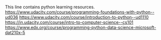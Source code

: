 This line contains python learning resources.
https://www.udacity.com/course/programming-foundations-with-python--ud036
https://www.udacity.com/course/introduction-to-python--ud1110
https://in.udacity.com/course/intro-to-computer-science--cs101
https://www.edx.org/course/programming-python-data-science-microsoft-dat210x-5
